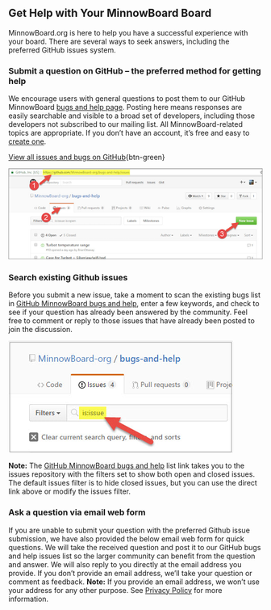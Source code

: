 ## Get Help with Your MinnowBoard Board

MinnowBoard.org is here to help you have a successful experience with your board.
There are several ways to seek answers, including the preferred GitHub issues system.

### Submit a question on GitHub – the preferred method for getting help

We encourage users with general questions to post them to our GitHub MinnowBoard 
[bugs and help page](https://github.com/MinnowBoard-org/bugs-and-help/issues?utf8=%E2%9C%93&q=).
Posting here means responses are easily searchable and visible 
to a broad set of developers, including those developers not subscribed to our mailing 
list. All MinnowBoard-related topics are appropriate. If you don’t have an account, 
it’s free and easy to [create one](https://github.com/join?source=header-home).   

[View all issues and bugs on GitHub](https://github.com/MinnowBoard-org/bugs-and-help/issues?utf8=%E2%9C%93&q=){btn-green}


![GitHub Help](pages/help-page/get-help.png)

### Search existing Github issues

Before you submit a new issue, take a moment to scan the existing bugs list in [GitHub MinnowBoard bugs and help](https://github.com/MinnowBoard-org/bugs-and-help/issues?utf8=%E2%9C%93&q=is%3Aissue), 
enter a few keywords, and check to see if your question has already been answered by 
the community. Feel free to comment or reply to those issues that have already been 
posted to join the discussion. 

![GitHub Search](pages/help-page/get-help2.png)

**Note:** The [GitHub MinnowBoard bugs and help](https://github.com/MinnowBoard-org/bugs-and-help/issues?utf8=%E2%9C%93&q=is%3Aissue) 
list link takes you to the issues repository with the filters set to show both 
open and closed issues. The default issues filter is 
to hide closed issues, but you can use the direct link above or modify the issues 
filter.

### Ask a question via email web form

If you are unable to submit your question with the preferred Github issue submission, 
we have also provided the below email web form for quick questions. We will take the 
received question and post it to our GitHub bugs and help issues list so the larger 
community can benefit from the question and answer. We will also reply to you directly 
at the email address you provide. If you don’t provide an email address, we’ll take your 
question or comment as feedback. **Note:** If you provide an email address, we won’t use 
your address for any other purpose. See [Privacy Policy](/privacy-policy) for more information.




